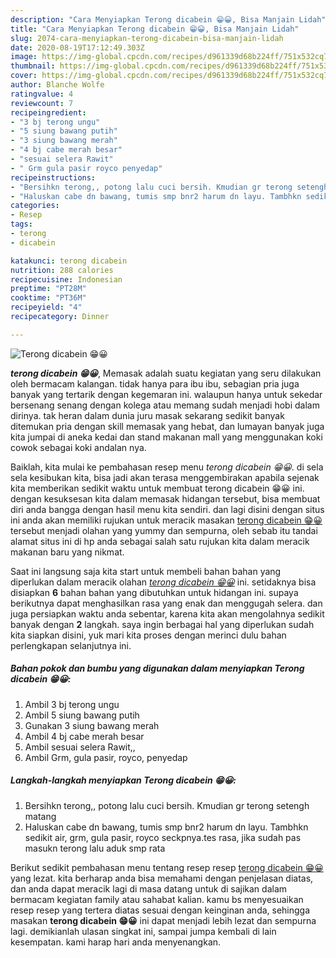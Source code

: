 ```yaml
---
description: "Cara Menyiapkan Terong dicabein 😁😀, Bisa Manjain Lidah"
title: "Cara Menyiapkan Terong dicabein 😁😀, Bisa Manjain Lidah"
slug: 2074-cara-menyiapkan-terong-dicabein-bisa-manjain-lidah
date: 2020-08-19T17:12:49.303Z
image: https://img-global.cpcdn.com/recipes/d961339d68b224ff/751x532cq70/terong-dicabein-😁😀-foto-resep-utama.jpg
thumbnail: https://img-global.cpcdn.com/recipes/d961339d68b224ff/751x532cq70/terong-dicabein-😁😀-foto-resep-utama.jpg
cover: https://img-global.cpcdn.com/recipes/d961339d68b224ff/751x532cq70/terong-dicabein-😁😀-foto-resep-utama.jpg
author: Blanche Wolfe
ratingvalue: 4
reviewcount: 7
recipeingredient:
- "3 bj terong ungu"
- "5 siung bawang putih"
- "3 siung bawang merah"
- "4 bj cabe merah besar"
- "sesuai selera Rawit"
- " Grm gula pasir royco penyedap"
recipeinstructions:
- "Bersihkn terong,, potong lalu cuci bersih. Kmudian gr terong setengh matang"
- "Haluskan cabe dn bawang, tumis smp bnr2 harum dn layu. Tambhkn sedikit air, grm, gula pasir, royco seckpnya.tes rasa, jika sudah pas masukn terong lalu aduk smp rata"
categories:
- Resep
tags:
- terong
- dicabein

katakunci: terong dicabein 
nutrition: 288 calories
recipecuisine: Indonesian
preptime: "PT28M"
cooktime: "PT36M"
recipeyield: "4"
recipecategory: Dinner

---
```



![Terong dicabein 😁😀](https://img-global.cpcdn.com/recipes/d961339d68b224ff/751x532cq70/terong-dicabein-😁😀-foto-resep-utama.jpg)

<b><i>terong dicabein 😁😀</i></b>, Memasak adalah suatu kegiatan yang seru dilakukan oleh bermacam kalangan. tidak hanya para ibu ibu, sebagian pria juga banyak yang tertarik dengan kegemaran ini. walaupun hanya untuk sekedar bersenang senang dengan kolega atau memang sudah menjadi hobi dalam dirinya. tak heran dalam dunia juru masak sekarang sedikit banyak ditemukan pria dengan skill memasak yang hebat, dan lumayan banyak juga kita jumpai di aneka kedai dan stand makanan mall yang menggunakan koki cowok sebagai koki andalan nya.



Baiklah, kita mulai ke pembahasan resep menu <i>terong dicabein 😁😀</i>. di sela sela kesibukan kita, bisa jadi akan terasa menggembirakan apabila sejenak kita memberikan sedikit waktu untuk membuat terong dicabein 😁😀 ini. dengan kesuksesan kita dalam memasak hidangan tersebut, bisa membuat diri anda bangga dengan hasil menu kita sendiri. dan lagi disini dengan situs ini anda akan memiliki rujukan untuk meracik masakan <u>terong dicabein 😁😀</u> tersebut menjadi olahan yang yummy dan sempurna, oleh sebab itu tandai alamat situs ini di hp anda sebagai salah satu rujukan kita dalam meracik makanan baru yang nikmat.


Saat ini langsung saja kita start untuk membeli bahan bahan yang diperlukan dalam meracik olahan <u><i>terong dicabein 😁😀</i></u> ini. setidaknya bisa disiapkan <b>6</b> bahan bahan yang dibutuhkan untuk hidangan ini. supaya berikutnya dapat menghasilkan rasa yang enak dan menggugah selera. dan juga persiapkan waktu anda sebentar, karena kita akan mengolahnya sedikit banyak dengan <b>2</b> langkah. saya ingin berbagai hal yang diperlukan sudah kita siapkan disini, yuk mari kita proses dengan merinci dulu bahan perlengkapan selanjutnya ini.

<!--inarticleads1-->

##### Bahan pokok dan bumbu yang digunakan dalam menyiapkan Terong dicabein 😁😀:

1. Ambil 3 bj terong ungu
1. Ambil 5 siung bawang putih
1. Gunakan 3 siung bawang merah
1. Ambil 4 bj cabe merah besar
1. Ambil sesuai selera Rawit,,
1. Ambil  Grm, gula pasir, royco, penyedap




<!--inarticleads2-->

##### Langkah-langkah menyiapkan Terong dicabein 😁😀:

1. Bersihkn terong,, potong lalu cuci bersih. Kmudian gr terong setengh matang
1. Haluskan cabe dn bawang, tumis smp bnr2 harum dn layu. Tambhkn sedikit air, grm, gula pasir, royco seckpnya.tes rasa, jika sudah pas masukn terong lalu aduk smp rata




Berikut sedikit pembahasan menu tentang resep resep <u>terong dicabein 😁😀</u> yang lezat. kita berharap anda bisa memahami dengan penjelasan diatas, dan anda dapat meracik lagi di masa datang untuk di sajikan dalam bermacam kegiatan family atau sahabat kalian. kamu bs menyesuaikan resep resep yang tertera diatas sesuai dengan keinginan anda, sehingga masakan <b>terong dicabein 😁😀</b> ini dapat menjadi lebih lezat dan sempurna lagi. demikianlah ulasan singkat ini, sampai jumpa kembali di lain kesempatan. kami harap hari anda menyenangkan.
